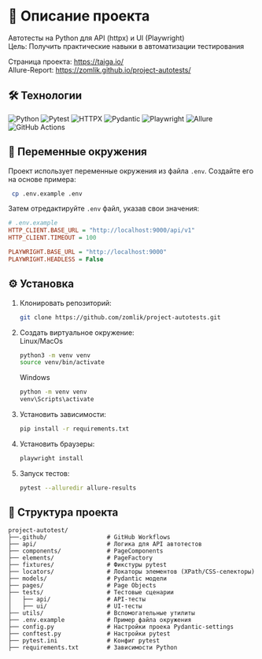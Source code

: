 # 🚀 Описание проекта  
Автотесты на Python для API (httpx) и UI (Playwright)  
Цель: Получить практические навыки в автоматизации тестирования  

Страница проекта: https://taiga.io/  
Allure-Report: https://zomlik.github.io/project-autotests/

## 🛠 Технологии
![Python](https://img.shields.io/badge/Python-3776AB?style=for-the-badge&logo=python&logoColor=white)
![Pytest](https://img.shields.io/badge/Pytest-0A9EDC?style=for-the-badge&logo=pytest&logoColor=white)
![HTTPX](https://img.shields.io/badge/HTTPX-00A98F?style=for-the-badge&logo=python&logoColor=white)
![Pydantic](https://img.shields.io/badge/Pydantic-920000?style=for-the-badge&logo=pydantic&logoColor=white)
![Playwright](https://img.shields.io/badge/Playwright-2EAD33?style=for-the-badge&logo=playwright&logoColor=white)
![Allure](https://img.shields.io/badge/Allure-FF6A00?style=for-the-badge&logo=allure&logoColor=white)
![GitHub Actions](https://img.shields.io/badge/GitHub_Actions-2088FF?style=for-the-badge&logo=github-actions&logoColor=white)

## 🧪 Переменные окружения
Проект использует переменные окружения из файла `.env`. Создайте его на основе примера:
   ```bash
    cp .env.example .env
   ```
Затем отредактируйте `.env` файл, указав свои значения:
```ini
# .env.example
HTTP_CLIENT.BASE_URL = "http://localhost:9000/api/v1"
HTTP_CLIENT.TIMEOUT = 100 

PLAYWRIGHT.BASE_URL = "http://localhost:9000"
PLAYWRIGHT.HEADLESS = False 
```
## ⚙️ Установка
1. Клонировать репозиторий:  
   ```bash
   git clone https://github.com/zomlik/project-autotests.git
   ```
2. Создать виртуальное окружение:  
   Linux/MacOs
   ```bash
   python3 -m venv venv
   source venv/bin/activate
   ```  
   Windows
   ```bash
   python -m venv venv
   venv\Scripts\activate
   ```
3. Установить зависимости:
   ```bash
   pip install -r requirements.txt
   ```
4. Установить браузеры:
   ```bash
   playwright install
   ```
5. Запуск тестов:
    ```bash
   pytest --alluredir allure-results
   ```
   
## 📁 Структура проекта
```
project-autotest/
├──.github/                 # GitHub Workflows
├── api/                    # Логика для API автотестов
├── components/             # PageComponents
├── elements/               # PageFactory
├── fixtures/               # Фикстуры pytest
├── locators/               # Локаторы элементов (XPath/CSS-селекторы)
├── models/                 # Pydantic модели
├── pages/                  # Page Objects
├── tests/                  # Тестовые сценарии
│   ├── api/                # API-тесты
│   ├── ui/                 # UI-тесты
├── utils/                  # Вспомогательные утилиты
├── .env.example            # Пример файла окружения
├── config.py               # Настройки проека Pydantic-settings
├── conftest.py             # Настройки pytest
├── pytest.ini              # Конфиг pytest
├── requirements.txt        # Зависимости Python
```
